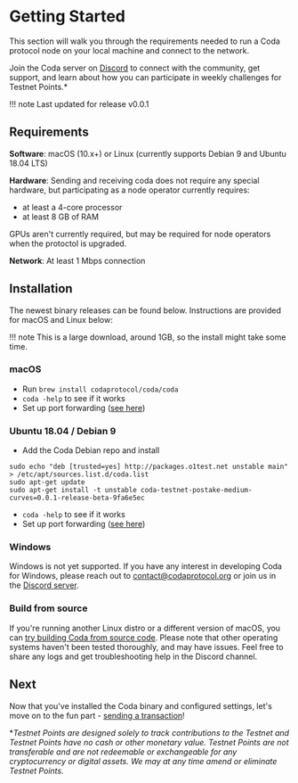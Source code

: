 # Getting Started

This section will walk you through the requirements needed to run a Coda protocol node on your local machine and connect to the network.

Join the Coda server on [Discord](http://bit.ly/CodaDiscord) to connect with the community, get support, and learn about how you can participate in weekly challenges for Testnet Points.\*

!!! note
    Last updated for release v0.0.1

## Requirements

**Software**: macOS (10.x+) or Linux (currently supports Debian 9 and Ubuntu 18.04 LTS)

**Hardware**: Sending and receiving coda does not require any special hardware, but participating as a node operator currently requires:

- at least a 4-core processor
- at least 8 GB of RAM

GPUs aren't currently required, but may be required for node operators when the protoctol is upgraded.

**Network**: At least 1 Mbps connection

## Installation

The newest binary releases can be found below. Instructions are provided for macOS and Linux below:

!!! note
    This is a large download, around 1GB, so the install might take some time.

### macOS

- Run `brew install codaprotocol/coda/coda`
- `coda -help` to see if it works
- Set up port forwarding ([see here](/docs/troubleshooting/#port-forwarding))

### Ubuntu 18.04 / Debian 9

- Add the Coda Debian repo and install

```
sudo echo "deb [trusted=yes] http://packages.o1test.net unstable main" > /etc/apt/sources.list.d/coda.list
sudo apt-get update
sudo apt-get install -t unstable coda-testnet-postake-medium-curves=0.0.1-release-beta-9fa6e5ec
```

- `coda -help` to see if it works
- Set up port forwarding ([see here](/docs/troubleshooting/#port-forwarding))


### Windows

Windows is not yet supported. If you have any interest in developing Coda for Windows, please reach out to contact@codaprotocol.org or join us in the [Discord server](https://discord.gg/ShKhA7J).

### Build from source

If you're running another Linux distro or a different version of macOS, you can [try building Coda from source code](https://github.com/CodaProtocol/coda/blob/master/README-dev.md#building-coda). Please note that other operating systems haven't been tested thoroughly, and may have issues. Feel free to share any logs and get troubleshooting help in the Discord channel.

## Next

Now that you've installed the Coda binary and configured settings, let's move on to the fun part - [sending a transaction](/docs/my-first-transaction/)!

\*_Testnet Points are designed solely to track contributions to the Testnet and Testnet Points have no cash or other monetary value. Testnet Points are not transferable and are not redeemable or exchangeable for any cryptocurrency or digital assets. We may at any time amend or eliminate Testnet Points._

